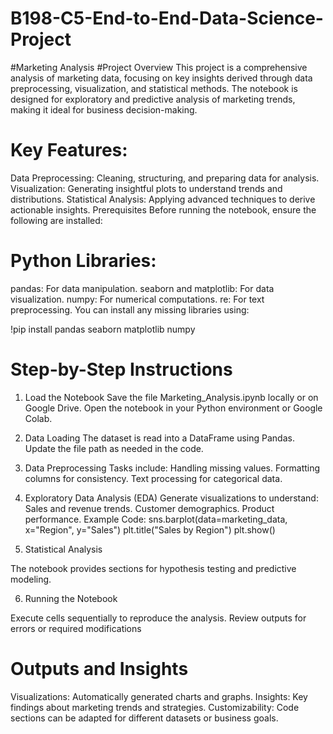 # B198-C5-End-to-End-Data-Science-Project
#Marketing Analysis
#Project Overview
This project is a comprehensive analysis of marketing data, focusing on key insights derived through data preprocessing, visualization, and statistical methods. The notebook is designed for exploratory and predictive analysis of marketing trends, making it ideal for business decision-making.

# Key Features:
Data Preprocessing: Cleaning, structuring, and preparing data for analysis.
Visualization: Generating insightful plots to understand trends and distributions.
Statistical Analysis: Applying advanced techniques to derive actionable insights.
Prerequisites
Before running the notebook, ensure the following are installed:

# Python Libraries:
pandas: For data manipulation.
seaborn and matplotlib: For data visualization.
numpy: For numerical computations.
re: For text preprocessing.
You can install any missing libraries using:

!pip install pandas seaborn matplotlib numpy
# Step-by-Step Instructions
1. Load the Notebook
Save the file Marketing_Analysis.ipynb locally or on Google Drive.
Open the notebook in your Python environment or Google Colab.
2. Data Loading
The dataset is read into a DataFrame using Pandas. Update the file path as needed in the code.
3. Data Preprocessing
Tasks include:
Handling missing values.
Formatting columns for consistency.
Text processing for categorical data.
4. Exploratory Data Analysis (EDA)
Generate visualizations to understand:
Sales and revenue trends.
Customer demographics.
Product performance.
Example Code:
sns.barplot(data=marketing_data, x="Region", y="Sales")
plt.title("Sales by Region")
plt.show()

5. Statistical Analysis

The notebook provides sections for hypothesis testing and predictive modeling.

6. Running the Notebook

Execute cells sequentially to reproduce the analysis.
Review outputs for errors or required modifications

# Outputs and Insights
Visualizations: Automatically generated charts and graphs.
Insights: Key findings about marketing trends and strategies.
Customizability: Code sections can be adapted for different datasets or business goals.
